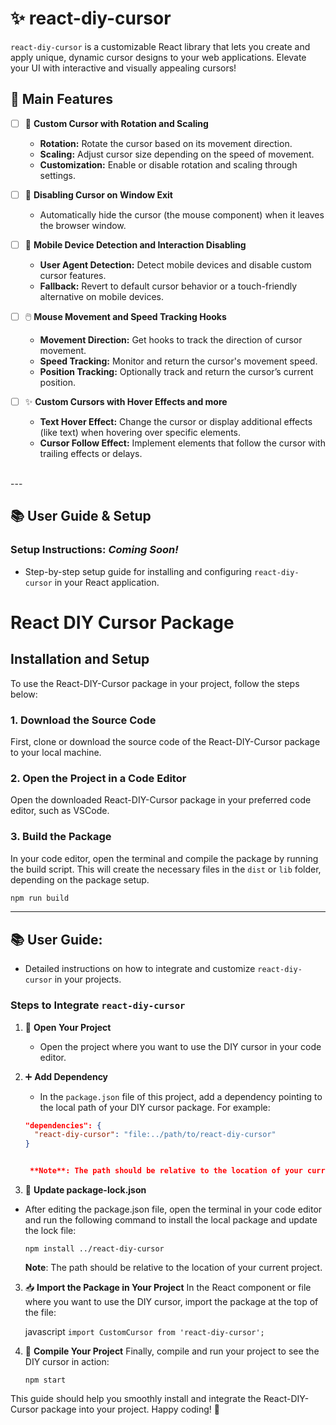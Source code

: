 # ✨ react-diy-cursor

`react-diy-cursor` is a customizable React library that lets you create and apply unique, dynamic cursor designs to your web applications. Elevate your UI with interactive and visually appealing cursors!

## 🚀 Main Features

- [ ] 🎡 **Custom Cursor with Rotation and Scaling**
  - **Rotation:** Rotate the cursor based on its movement direction.
  - **Scaling:** Adjust cursor size depending on the speed of movement.
  - **Customization:** Enable or disable rotation and scaling through settings.
  
- [ ] 🚫 **Disabling Cursor on Window Exit**
  - Automatically hide the cursor (the mouse component) when it leaves the browser window.

- [ ] 📱 **Mobile Device Detection and Interaction Disabling**
  - **User Agent Detection:** Detect mobile devices and disable custom cursor features.
  - **Fallback:** Revert to default cursor behavior or a touch-friendly alternative on mobile devices.

- [ ] 🖱️ **Mouse Movement and Speed Tracking Hooks**
  - **Movement Direction:** Get hooks to track the direction of cursor movement.
  - **Speed Tracking:** Monitor and return the cursor's movement speed.
  - **Position Tracking:** Optionally track and return the cursor’s current position.

- [ ] ✨ **Custom Cursors with Hover Effects and more**
  - **Text Hover Effect:** Change the cursor or display additional effects (like text) when hovering over specific elements.
  - **Cursor Follow Effect:** Implement elements that follow the cursor with trailing effects or delays.

<br/>
---

## 📚 User Guide & Setup
 ### **Setup Instructions:** _Coming Soon!_
  - Step-by-step setup guide for installing and configuring `react-diy-cursor` in your React application.

  # React DIY Cursor Package

## Installation and Setup

  To use the React-DIY-Cursor package in your project, follow the steps below:

### 1. Download the Source Code

  First, clone or download the source code of the React-DIY-Cursor package to your local machine.

### 2. Open the Project in a Code Editor

  Open the downloaded React-DIY-Cursor package in your preferred code editor, such as VSCode.

### 3. Build the Package

  In your code editor, open the terminal and compile the package by running the build script. This will create the necessary files in the `dist` or `lib` folder, depending on the package setup.

```bash
npm run build
```

---

## 📚 User Guide:
- Detailed instructions on how to integrate and customize `react-diy-cursor` in your projects.


### Steps to Integrate `react-diy-cursor`

1. 📂 **Open Your Project**
   - Open the project where you want to use the DIY cursor in your code editor.

2. ➕ **Add Dependency**
   - In the `package.json` file of this project, add a dependency pointing to the local path of your DIY cursor package. For example:

   ```json
   "dependencies": {
     "react-diy-cursor": "file:../path/to/react-diy-cursor"
   }


    **Note**: The path should be relative to the location of your current project.

3. 🔄 **Update package-lock.json**
  - After editing the package.json file, open the terminal in your code editor and run the following command to install the local package and update the lock file:

    ```npm install ../react-diy-cursor```

    **Note**: The path should be relative to the location of your current project.

3. 📥 **Import the Package in Your Project**
  In the React component or file where you want to use the DIY cursor, import the package at the top of the file:

    javascript
    ```import CustomCursor from 'react-diy-cursor';```

4. 🚀 **Compile Your Project**
  Finally, compile and run your project to see the DIY cursor in action:

    ```npm start```

This guide should help you smoothly install and integrate the React-DIY-Cursor package into your project. Happy coding! 🎉